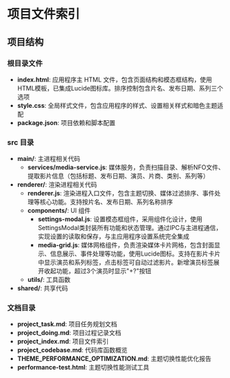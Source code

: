 # 项目文件索引

## 项目结构

### 根目录文件
- **index.html**: 应用程序主 HTML 文件，包含页面结构和模态框结构，使用HTML模板，已集成Lucide图标库。排序控制包含片名、发布日期、系列三个选项
- **style.css**: 全局样式文件，包含应用程序的样式、设置相关样式和暗色主题适配
- **package.json**: 项目依赖和脚本配置

### src 目录
- **main/**: 主进程相关代码
  - **services/media-service.js**: 媒体服务，负责扫描目录、解析NFO文件、提取影片信息（包括标题、发布日期、演员、片商、类别、系列等）
- **renderer/**: 渲染进程相关代码
  - **renderer.js**: 渲染进程入口文件，包含主题切换、媒体过滤排序、事件处理等核心功能。支持按片名、发布日期、系列名称排序
  - **components/**: UI 组件
    - **settings-modal.js**: 设置模态框组件，采用组件化设计，使用SettingsModal类封装所有功能和状态管理。通过IPC与主进程通信，实现设置的读取和保存，与主应用程序设置系统完全集成
    - **media-grid.js**: 媒体网格组件，负责渲染媒体卡片网格，包含封面显示、信息展示、事件处理等功能，使用Lucide图标。支持在影片卡片中显示演员和系列标签，点击标签可自动过滤影片。新增演员标签展开收起功能，超过3个演员时显示"+?"按钮
  - **utils/**: 工具函数
- **shared/**: 共享代码

### 文档目录
- **project_task.md**: 项目任务规划文档
- **project_doing.md**: 项目过程记录文档
- **project_index.md**: 项目文件索引
- **project_codebase.md**: 代码库函数概览
- **THEME_PERFORMANCE_OPTIMIZATION.md**: 主题切换性能优化报告
- **performance-test.html**: 主题切换性能测试工具